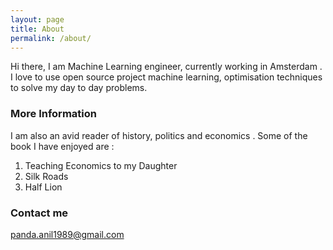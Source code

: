 ```yaml
---
layout: page
title: About
permalink: /about/
---
```


Hi there, I am Machine Learning engineer, currently working in Amsterdam .
I love to use open source project machine learning, optimisation techniques to solve my day to day problems.

### More Information

I am also an avid reader of history, politics and economics . Some of the book I have enjoyed are :

1. Teaching Economics to my Daughter
2. Silk Roads
3. Half Lion

### Contact me

[panda.anil1989@gmail.com](mailto:email@domain.com)
